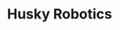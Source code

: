 ---
article: 
    publishedTime: "2025-06-19T02:07:41Z"
    modifiedTime: "2025-06-19T02:07:41Z"
    authors: ["Violet Monserate"]
    section: Personal Projects
    tags: ["js", "vite", "react", "cesium", "resium"]
layout: ../../components/MarkdownProjectLayout.astro
title: Husky Robotics
description: Improvements to the rover control interface utilizing React components in JSX
seoDescription: Violet Monserate's React widgets to track Mars rover using JSX, Cesium, delivering glTF tiles in RESTful URI. Rover controls, telemetry, and pathing.
image:
    src: "https://docs.astro.build/assets/rays.webp"
    alt: "The Astro logo on a dark background with rainbow rays."
startDate: '2023-01'
---